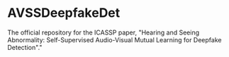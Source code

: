 # AVSSDeepfakeDet
The official repository for the ICASSP paper, "Hearing and Seeing Abnormality: Self-Supervised Audio-Visual Mutual Learning for Deepfake Detection"."
